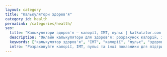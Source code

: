 ```yaml
---
layout: category
title: "Калькулятори здоров'я"
category_id: health
permalink: /categories/health/
seo:
  title: "Калькулятори здоров'я — калорії, ІМТ, пульс | kalkulator.com.ua"
  description: "Онлайн калькулятори для здоров'я: розрахунок калорій, індексу маси тіла (ІМТ), норми пульсу, води, фізичних навантажень."
  keywords: ["калькулятор здоров'я", "ІМТ", "калорії", "пульс", "здоров'я", "Україна"]
  intro: "Розраховуйте калорії, ІМТ, пульс та інші показники для підтримки здорового способу життя."
---
```

